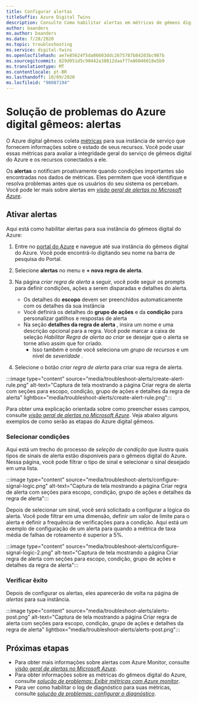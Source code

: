 ```yaml
---
title: Configurar alertas
titleSuffix: Azure Digital Twins
description: Consulte Como habilitar alertas em métricas de gêmeos digitais do Azure.
author: baanders
ms.author: baanders
ms.date: 7/28/2020
ms.topic: troubleshooting
ms.service: digital-twins
ms.openlocfilehash: ae7e85624f5da06603ddc2675787b84203bc987b
ms.sourcegitcommit: 829d951d5c90442a38012daaf77e86046018e5b9
ms.translationtype: MT
ms.contentlocale: pt-BR
ms.lasthandoff: 10/09/2020
ms.locfileid: "90087194"
---
```

# <a name="troubleshooting-azure-digital-twins-alerts"></a>Solução de problemas do Azure digital gêmeos: alertas

O Azure digital gêmeos coleta [métricas](troubleshoot-metrics.md) para sua instância de serviço que fornecem informações sobre o estado de seus recursos. Você pode usar essas métricas para avaliar a integridade geral do serviço de gêmeos digital do Azure e os recursos conectados a ele.

Os **alertas** o notificam proativamente quando condições importantes são encontradas nos dados de métricas. Eles permitem que você identifique e resolva problemas antes que os usuários do seu sistema os percebam. Você pode ler mais sobre alertas em [*visão geral de alertas no Microsoft Azure*](../azure-monitor/platform/alerts-overview.md).

## <a name="turn-on-alerts"></a>Ativar alertas

Aqui está como habilitar alertas para sua instância do gêmeos digital do Azure:

1. Entre no [portal do Azure](https://portal.azure.com) e navegue até sua instância do gêmeos digital do Azure. Você pode encontrá-lo digitando seu nome na barra de pesquisa do Portal. 

2. Selecione **alertas** no menu e **+ nova regra de alerta**.

3. Na página *criar regra de alerta* a seguir, você pode seguir os prompts para definir condições, ações a serem disparadas e detalhes do alerta.     
    * Os detalhes do **escopo** devem ser preenchidos automaticamente com os detalhes da sua instância
    * Você definirá os detalhes do **grupo de ações** e da **condição** para personalizar gatilhos e respostas de alerta
    * Na seção **detalhes da regra de alerta** , insira um nome e uma descrição opcional para a regra. Você pode marcar a caixa de seleção _Habilitar Regra de alerta ao criar_ se desejar que o alerta se torne ativo assim que for criado.
        - Isso também é onde você seleciona um _grupo de recursos_ e um nível de _severidade_ .

4. Selecione o botão _criar regra de alerta_ para criar sua regra de alerta.

:::image type="content" source="media/troubleshoot-alerts/create-alert-rule.png" alt-text="Captura de tela mostrando a página Criar regra de alerta com seções para escopo, condição, grupo de ações e detalhes da regra de alerta" lightbox="media/troubleshoot-alerts/create-alert-rule.png":::

Para obter uma explicação orientada sobre como preencher esses campos, consulte [*visão geral de alertas no Microsoft Azure*](../azure-monitor/platform/alerts-overview.md). Veja abaixo alguns exemplos de como serão as etapas do Azure digital gêmeos.

### <a name="select-conditions"></a>Selecionar condições

Aqui está um trecho do processo de *seleção de condição* que ilustra quais tipos de sinais de alerta estão disponíveis para o gêmeos digital do Azure. Nessa página, você pode filtrar o tipo de sinal e selecionar o sinal desejado em uma lista.

:::image type="content" source="media/troubleshoot-alerts/configure-signal-logic.png" alt-text="Captura de tela mostrando a página Criar regra de alerta com seções para escopo, condição, grupo de ações e detalhes da regra de alerta":::

Depois de selecionar um sinal, você será solicitado a configurar a lógica do alerta. Você pode filtrar em uma dimensão, definir um valor de limite para o alerta e definir a frequência de verificações para a condição. Aqui está um exemplo de configuração de um alerta para quando a métrica de taxa média de falhas de roteamento é superior a 5%.

:::image type="content" source="media/troubleshoot-alerts/configure-signal-logic-2.png" alt-text="Captura de tela mostrando a página Criar regra de alerta com seções para escopo, condição, grupo de ações e detalhes da regra de alerta":::

### <a name="verify-success"></a>Verificar êxito

Depois de configurar os alertas, eles aparecerão de volta na página de *alertas* para sua instância.
 
:::image type="content" source="media/troubleshoot-alerts/alerts-post.png" alt-text="Captura de tela mostrando a página Criar regra de alerta com seções para escopo, condição, grupo de ações e detalhes da regra de alerta" lightbox="media/troubleshoot-alerts/alerts-post.png":::

## <a name="next-steps"></a>Próximas etapas

* Para obter mais informações sobre alertas com Azure Monitor, consulte [*visão geral de alertas no Microsoft Azure*](../azure-monitor/platform/alerts-overview.md).
* Para obter informações sobre as métricas do gêmeos digital do Azure, consulte [*solução de problemas: Exibir métricas com Azure monitor*](troubleshoot-metrics.md).
* Para ver como habilitar o log de diagnóstico para suas métricas, consulte [*solução de problemas: configurar o diagnóstico*](troubleshoot-diagnostics.md).
